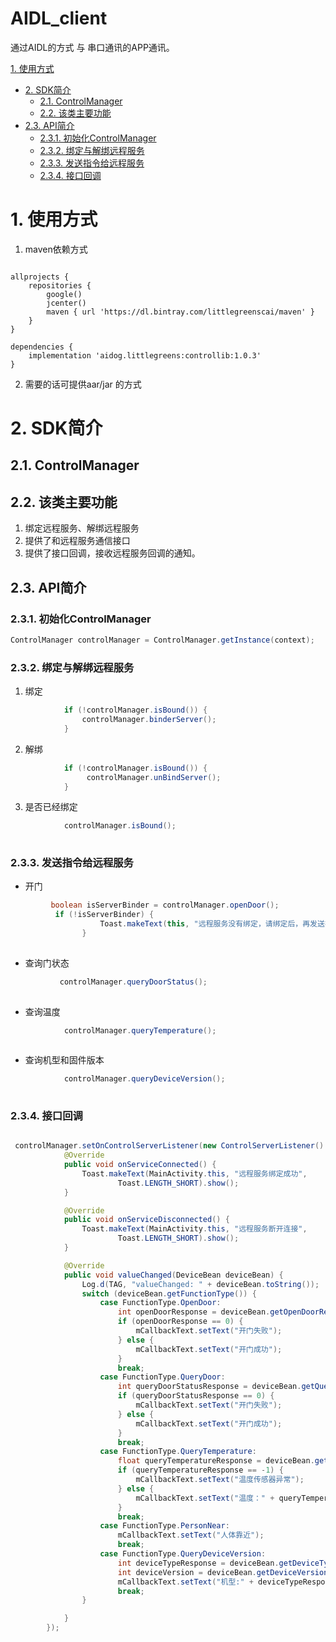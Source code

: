 # AIDL_client

 通过AIDL的方式 与 串口通讯的APP通讯。

 [1. 使用方式](#1-使用方式)
- [2. SDK简介](#2-sdk简介)
    - [2.1. ControlManager](#21-controlmanager)
    - [2.2. 该类主要功能](#22-该类主要功能)
 - [2.3. API简介](#23-api简介)
    - [2.3.1. 初始化ControlManager](#231-初始化controlmanager)
    - [2.3.2. 绑定与解绑远程服务](#232-绑定与解绑远程服务)
    - [2.3.3. 发送指令给远程服务](#233-发送指令给远程服务)
    - [2.3.4. 接口回调](#234-接口回调)
# 1. 使用方式

1. maven依赖方式
```Gradle

allprojects {
    repositories {
        google()
        jcenter()
        maven { url 'https://dl.bintray.com/littlegreenscai/maven' }
    }
}

dependencies {
    implementation 'aidog.littlegreens:controllib:1.0.3'
}

```

2. 需要的话可提供aar/jar 的方式

# 2. SDK简介

## 2.1. ControlManager

## 2.2. 该类主要功能

1. 绑定远程服务、解绑远程服务
2. 提供了和远程服务通信接口
3. 提供了接口回调，接收远程服务回调的通知。

## 2.3. API简介

### 2.3.1. 初始化ControlManager

```Java
ControlManager controlManager = ControlManager.getInstance(context);
```

### 2.3.2. 绑定与解绑远程服务

1. 绑定
```Java
            if (!controlManager.isBound()) {
                controlManager.binderServer();
            }
```
2. 解绑
```Java
            if (!controlManager.isBound()) {
                 controlManager.unBindServer();
            }
```
3. 是否已经绑定
```Java
            controlManager.isBound();
           
```

### 2.3.3. 发送指令给远程服务

- 开门
```Java
         boolean isServerBinder = controlManager.openDoor();
          if (!isServerBinder) {
                    Toast.makeText(this, "远程服务没有绑定，请绑定后，再发送指令", Toast.LENGTH_SHORT).show();
                }
           
```

- 查询门状态
```Java
           controlManager.queryDoorStatus();
           
```
- 查询温度
```Java
            controlManager.queryTemperature();
           
```
- 查询机型和固件版本
```Java
            controlManager.queryDeviceVersion();
           
```

### 2.3.4. 接口回调

```Java

 controlManager.setOnControlServerListener(new ControlServerListener() {
            @Override
            public void onServiceConnected() {
                Toast.makeText(MainActivity.this, "远程服务绑定成功",
                        Toast.LENGTH_SHORT).show();
            }

            @Override
            public void onServiceDisconnected() {
                Toast.makeText(MainActivity.this, "远程服务断开连接",
                        Toast.LENGTH_SHORT).show();
            }

            @Override
            public void valueChanged(DeviceBean deviceBean) {
                Log.d(TAG, "valueChanged: " + deviceBean.toString());
                switch (deviceBean.getFunctionType()) {
                    case FunctionType.OpenDoor:
                        int openDoorResponse = deviceBean.getOpenDoorResponse();
                        if (openDoorResponse == 0) {
                            mCallbackText.setText("开门失败");
                        } else {
                            mCallbackText.setText("开门成功");
                        }
                        break;
                    case FunctionType.QueryDoor:
                        int queryDoorStatusResponse = deviceBean.getQueryDoorStatusResponse();
                        if (queryDoorStatusResponse == 0) {
                            mCallbackText.setText("开门失败");
                        } else {
                            mCallbackText.setText("开门成功");
                        }
                        break;
                    case FunctionType.QueryTemperature:
                        float queryTemperatureResponse = deviceBean.getQueryTemperatureResponse();
                        if (queryTemperatureResponse == -1) {
                            mCallbackText.setText("温度传感器异常");
                        } else {
                            mCallbackText.setText("温度：" + queryTemperatureResponse + "摄氏度");
                        }
                        break;
                    case FunctionType.PersonNear:
                        mCallbackText.setText("人体靠近");
                        break;
                    case FunctionType.QueryDeviceVersion:
                        int deviceTypeResponse = deviceBean.getDeviceTypeResponse();
                        int deviceVersion = deviceBean.getDeviceVersion();
                        mCallbackText.setText("机型:" + deviceTypeResponse + " 固件版本:" + deviceVersion);
                        break;
                }

            }
        });

```
